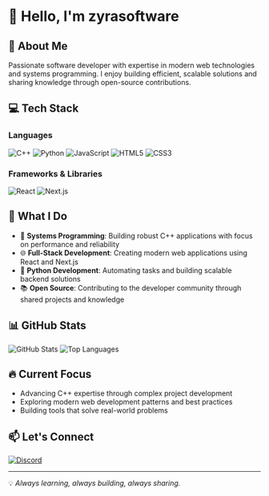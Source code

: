# 👋 Hello, I'm zyrasoftware

## 🚀 About Me
Passionate software developer with expertise in modern web technologies and systems programming. I enjoy building efficient, scalable solutions and sharing knowledge through open-source contributions.

## 💻 Tech Stack

### Languages
![C++](https://img.shields.io/badge/C++-00599C?style=for-the-badge&logo=c%2B%2B&logoColor=white)
![Python](https://img.shields.io/badge/Python-3776AB?style=for-the-badge&logo=python&logoColor=white)
![JavaScript](https://img.shields.io/badge/JavaScript-F7DF1E?style=for-the-badge&logo=javascript&logoColor=black)
![HTML5](https://img.shields.io/badge/HTML5-E34F26?style=for-the-badge&logo=html5&logoColor=white)
![CSS3](https://img.shields.io/badge/CSS3-1572B6?style=for-the-badge&logo=css3&logoColor=white)

### Frameworks & Libraries
![React](https://img.shields.io/badge/React-20232A?style=for-the-badge&logo=react&logoColor=61DAFB)
![Next.js](https://img.shields.io/badge/Next.js-000000?style=for-the-badge&logo=next.js&logoColor=white)

## 🎯 What I Do

- 🔧 **Systems Programming**: Building robust C++ applications with focus on performance and reliability
- 🌐 **Full-Stack Development**: Creating modern web applications using React and Next.js
- 🐍 **Python Development**: Automating tasks and building scalable backend solutions
- 📚 **Open Source**: Contributing to the developer community through shared projects and knowledge

## 📊 GitHub Stats

![GitHub Stats](https://github-readme-stats.vercel.app/api?username=zyrasoftware&show_icons=true&theme=radical)
![Top Languages](https://github-readme-stats.vercel.app/api/top-langs/?username=zyrasoftware&layout=compact&theme=radical)

## 🔥 Current Focus

- Advancing C++ expertise through complex project development
- Exploring modern web development patterns and best practices
- Building tools that solve real-world problems

## 📫 Let's Connect

[![Discord](https://img.shields.io/badge/Discord-7289DA?style=for-the-badge&logo=discord&logoColor=white)](https://discord.com/users/754068065959805088)

---

💡 *Always learning, always building, always sharing.*
